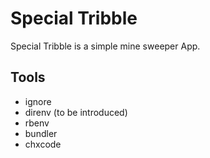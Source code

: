 # Special Tribble

Special Tribble is a simple mine sweeper App.

## Tools

- ignore
- direnv (to be introduced)
- rbenv
- bundler
- chxcode
